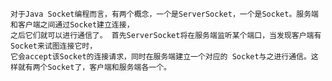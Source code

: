     对于Java Socket编程而言，有两个概念，一个是ServerSocket，一个是Socket。服务端和客户端之间通过Socket建立连接， 
    之后它们就可以进行通信了。 首先ServerSocket将在服务端监听某个端口，当发现客户端有Socket来试图连接它时，
    它会accept该Socket的连接请求，同时在服务端建立一个对应的 Socket与之进行通信。这样就有两个Socket了，客户端和服务端各一个。
